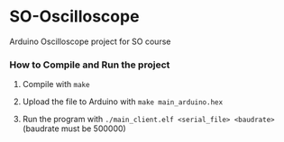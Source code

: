 # SO-Oscilloscope
Arduino Oscilloscope project for SO course

### How to Compile and Run the project
1. Compile with ```make```

2. Upload the file to Arduino with ```make main_arduino.hex```

3. Run the program with ```./main_client.elf <serial_file> <baudrate>``` (baudrate must be 500000)